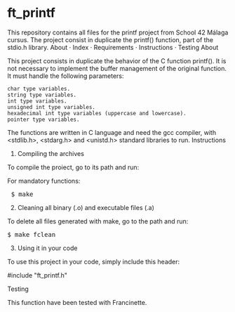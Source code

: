 # ft_printf 

This repository contains all files for the printf project from School 42 Málaga cursus. The project consist in duplicate the printf() function, part of the stdio.h library.
About · Index · Requirements · Instructions · Testing
About

This project consists in duplicate the behavior of the C function printf(). It is not necessary to implement the buffer management of the original function. It must handle the following parameters:

    char type variables.
    string type variables.
    int type variables.
    unsigned int type variables.
    hexadecimal int type variables (uppercase and lowercase).
    pointer type variables.

The functions are written in C language and need the gcc compiler, with <stdlib.h>, <stdarg.h> and <unistd.h> standard libraries to run.
Instructions
1. Compiling the archives

To compile the proiect, go to its path and run:

For mandatory functions:

<pre> $ make
</pre>

2. Cleaning all binary (.o) and executable files (.a)

To delete all files generated with make, go to the path and run:

<pre>
$ make fclean
</pre>

3. Using it in your code

To use this project in your code, simply include this header:

#include "ft_printf.h"

Testing

This function have been tested with Francinette.
